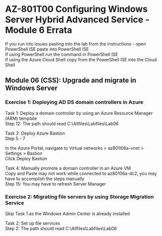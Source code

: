 # AZ-801T00 Configuring Windows Server  Hybrid Advanced Service - Module 6 Errata

If you run into issues pasting into the lab from the instructions - open PowerShell ISE paste into PowerShell ISE<br>
If using PowerShell run the command in PowerShell ISE <br>
If using the Azure Cloud Shell copy from the PowerShell ISE into the Cloud Shell <br>

## Module 06 (CSS): Upgrade and migrate in Windows Server

### Exercise 1: Deploying AD DS domain controllers in Azure

Task 1: Deploy a domain controller by using an Azure Resource Manager (ARM) template <br>
Step 12:  The path should read C:\Allfiles\Labfiles\Lab06 <br>

Task 2: Deploy Azure Bastion<br>
Step 5 - 7 <br>

In the Azure Portal, navigate to Virtual networks > az801l06a-vnet > Settings > Bastion <br>
Click Deploy Bastion <br>

Task 4: Manually promote a domain controller in an Azure VM<br>
Copy and Paste may not work while connected to az80106a-dc2, you may have to accomplish the steps manually<br>
Step 15: You may have to refresh Server Manager<br>

### Exercise 2: Migrating file servers by using Storage Migration Service

Skip Task 1 as the Windows Admin Center is already installed<br>

Task 2: Set up file services <br>
Step 2:  The path should read C:\Allfiles\Labfiles\Lab06 <br>
